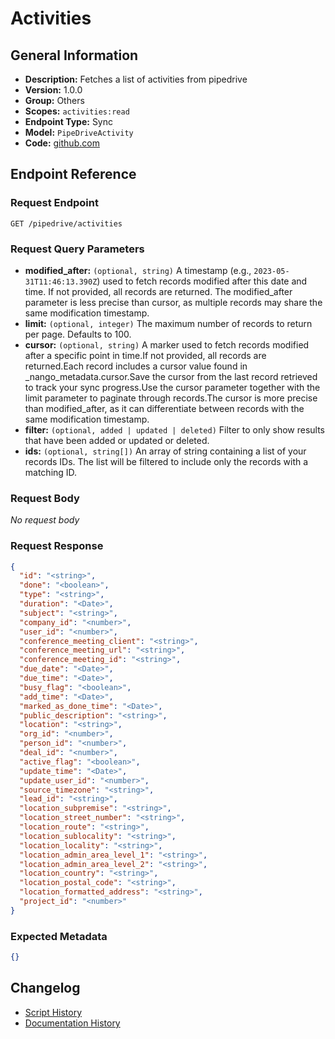<!-- BEGIN GENERATED CONTENT -->
# Activities

## General Information

- **Description:** Fetches a list of activities from pipedrive
- **Version:** 1.0.0
- **Group:** Others
- **Scopes:** `activities:read`
- **Endpoint Type:** Sync
- **Model:** `PipeDriveActivity`
- **Code:** [github.com](https://github.com/NangoHQ/integration-templates/tree/main/integrations/pipedrive/syncs/activities.ts)


## Endpoint Reference

### Request Endpoint

`GET /pipedrive/activities`

### Request Query Parameters

- **modified_after:** `(optional, string)` A timestamp (e.g., `2023-05-31T11:46:13.390Z`) used to fetch records modified after this date and time. If not provided, all records are returned. The modified_after parameter is less precise than cursor, as multiple records may share the same modification timestamp.
- **limit:** `(optional, integer)` The maximum number of records to return per page. Defaults to 100.
- **cursor:** `(optional, string)` A marker used to fetch records modified after a specific point in time.If not provided, all records are returned.Each record includes a cursor value found in _nango_metadata.cursor.Save the cursor from the last record retrieved to track your sync progress.Use the cursor parameter together with the limit parameter to paginate through records.The cursor is more precise than modified_after, as it can differentiate between records with the same modification timestamp.
- **filter:** `(optional, added | updated | deleted)` Filter to only show results that have been added or updated or deleted.
- **ids:** `(optional, string[])` An array of string containing a list of your records IDs. The list will be filtered to include only the records with a matching ID.

### Request Body

_No request body_

### Request Response

```json
{
  "id": "<string>",
  "done": "<boolean>",
  "type": "<string>",
  "duration": "<Date>",
  "subject": "<string>",
  "company_id": "<number>",
  "user_id": "<number>",
  "conference_meeting_client": "<string>",
  "conference_meeting_url": "<string>",
  "conference_meeting_id": "<string>",
  "due_date": "<Date>",
  "due_time": "<Date>",
  "busy_flag": "<boolean>",
  "add_time": "<Date>",
  "marked_as_done_time": "<Date>",
  "public_description": "<string>",
  "location": "<string>",
  "org_id": "<number>",
  "person_id": "<number>",
  "deal_id": "<number>",
  "active_flag": "<boolean>",
  "update_time": "<Date>",
  "update_user_id": "<number>",
  "source_timezone": "<string>",
  "lead_id": "<string>",
  "location_subpremise": "<string>",
  "location_street_number": "<string>",
  "location_route": "<string>",
  "location_sublocality": "<string>",
  "location_locality": "<string>",
  "location_admin_area_level_1": "<string>",
  "location_admin_area_level_2": "<string>",
  "location_country": "<string>",
  "location_postal_code": "<string>",
  "location_formatted_address": "<string>",
  "project_id": "<number>"
}
```

### Expected Metadata

```json
{}
```

## Changelog

- [Script History](https://github.com/NangoHQ/integration-templates/commits/main/integrations/pipedrive/syncs/activities.ts)
- [Documentation History](https://github.com/NangoHQ/integration-templates/commits/main/integrations/pipedrive/syncs/activities.md)

<!-- END  GENERATED CONTENT -->

